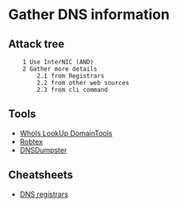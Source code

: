 # Gather DNS information

## Attack tree

```text
    1 Use InterNIC (AND)
    2 Gather more details
        2.1 from Registrars
        2.2 from other web sources
        2.3 from cli command
```
## Tools

* [WhoIs LookUp DomainTools](https://whois.domaintools.com/)
* [Robtex](https://www.robtex.com/)
* [DNSDumpster](https://dnsdumpster.com/)

## Cheatsheets

* [DNS registrars](https://tymyrddin.github.io/cheatsheets/docs/reconnaissance/DNS-registrars.html)




